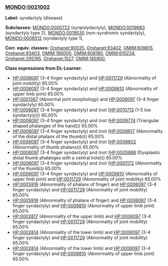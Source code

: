 
### [MONDO:0021002](http://purl.obolibrary.org/obo/MONDO_0021002)
**Label:** syndactyly (disease)

**Subclasses:** [MONDO:0000722](http://purl.obolibrary.org/obo/MONDO_0000722) (synpolydactyly), [MONDO:0019683](http://purl.obolibrary.org/obo/MONDO_0019683) (syndactyly type 2), [MONDO:0019530](http://purl.obolibrary.org/obo/MONDO_0019530) (non-syndromic syndactyly), [MONDO:0008512](http://purl.obolibrary.org/obo/MONDO_0008512) (syndactyly type 1), 

**Corr. equiv. classes:** [Orphanet:90025](http://www.orpha.net/ORDO/Orphanet_90025), [Orphanet:93402](http://www.orpha.net/ORDO/Orphanet_93402), [OMIM:609815](http://purl.obolibrary.org/obo/OMIM_609815), [Orphanet:93403](http://www.orpha.net/ORDO/Orphanet_93403), [OMIM:186000](http://purl.obolibrary.org/obo/OMIM_186000), [OMIM:608180](http://purl.obolibrary.org/obo/OMIM_608180), [OMIM:610234](http://purl.obolibrary.org/obo/OMIM_610234), [Orphanet:295195](http://www.orpha.net/ORDO/Orphanet_295195), [Orphanet:1527](http://www.orpha.net/ORDO/Orphanet_1527), [OMIM:185900](http://purl.obolibrary.org/obo/OMIM_185900), 

**Class expressions from DL-Learner:**

- [HP:0006097](http://purl.obolibrary.org/obo/HP_0006097) (3-4 finger syndactyly) and [HP:0011729](http://purl.obolibrary.org/obo/HP_0011729) (Abnormality of joint mobility) 65.00%
- [HP:0006097](http://purl.obolibrary.org/obo/HP_0006097) (3-4 finger syndactyly) and [HP:0009810](http://purl.obolibrary.org/obo/HP_0009810) (Abnormality of upper limb joint) 65.00%
- [HP:0001367](http://purl.obolibrary.org/obo/HP_0001367) (Abnormal joint morphology) and [HP:0006097](http://purl.obolibrary.org/obo/HP_0006097) (3-4 finger syndactyly) 65.00%
- [HP:0006097](http://purl.obolibrary.org/obo/HP_0006097) (3-4 finger syndactyly) and (not ([HP:0010713](http://purl.obolibrary.org/obo/HP_0010713) (1-5 toe syndactyly))) 65.00%
- [HP:0006097](http://purl.obolibrary.org/obo/HP_0006097) (3-4 finger syndactyly) and (not ([HP:0009774](http://purl.obolibrary.org/obo/HP_0009774) (Triangular shaped phalanges of the hand))) 65.00%
- [HP:0006097](http://purl.obolibrary.org/obo/HP_0006097) (3-4 finger syndactyly) and (not ([HP:0009617](http://purl.obolibrary.org/obo/HP_0009617) (Abnormality of the distal phalanx of the thumb))) 65.00%
- [HP:0006097](http://purl.obolibrary.org/obo/HP_0006097) (3-4 finger syndactyly) and (not ([HP:0009602](http://purl.obolibrary.org/obo/HP_0009602) (Abnormality of thumb phalanx))) 65.00%
- [HP:0006097](http://purl.obolibrary.org/obo/HP_0006097) (3-4 finger syndactyly) and (not ([HP:0005688](http://purl.obolibrary.org/obo/HP_0005688) (Dysplastic distal thumb phalanges with a central hole))) 65.00%
- [HP:0006097](http://purl.obolibrary.org/obo/HP_0006097) (3-4 finger syndactyly) and (not ([HP:0001172](http://purl.obolibrary.org/obo/HP_0001172) (Abnormality of the thumb))) 65.00%
- [HP:0006097](http://purl.obolibrary.org/obo/HP_0006097) (3-4 finger syndactyly) and [HP:0009810](http://purl.obolibrary.org/obo/HP_0009810) (Abnormality of upper limb joint) and [HP:0011729](http://purl.obolibrary.org/obo/HP_0011729) (Abnormality of joint mobility) 65.00%
- [HP:0005918](http://purl.obolibrary.org/obo/HP_0005918) (Abnormality of phalanx of finger) and [HP:0006097](http://purl.obolibrary.org/obo/HP_0006097) (3-4 finger syndactyly) and [HP:0011729](http://purl.obolibrary.org/obo/HP_0011729) (Abnormality of joint mobility) 65.00%
- [HP:0005918](http://purl.obolibrary.org/obo/HP_0005918) (Abnormality of phalanx of finger) and [HP:0006097](http://purl.obolibrary.org/obo/HP_0006097) (3-4 finger syndactyly) and [HP:0009810](http://purl.obolibrary.org/obo/HP_0009810) (Abnormality of upper limb joint) 65.00%
- [HP:0002817](http://purl.obolibrary.org/obo/HP_0002817) (Abnormality of the upper limb) and [HP:0006097](http://purl.obolibrary.org/obo/HP_0006097) (3-4 finger syndactyly) and [HP:0011729](http://purl.obolibrary.org/obo/HP_0011729) (Abnormality of joint mobility) 65.00%
- [HP:0002814](http://purl.obolibrary.org/obo/HP_0002814) (Abnormality of the lower limb) and [HP:0006097](http://purl.obolibrary.org/obo/HP_0006097) (3-4 finger syndactyly) and [HP:0011729](http://purl.obolibrary.org/obo/HP_0011729) (Abnormality of joint mobility) 65.00%
- [HP:0002814](http://purl.obolibrary.org/obo/HP_0002814) (Abnormality of the lower limb) and [HP:0006097](http://purl.obolibrary.org/obo/HP_0006097) (3-4 finger syndactyly) and [HP:0009810](http://purl.obolibrary.org/obo/HP_0009810) (Abnormality of upper limb joint) 65.00%


